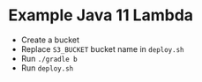 # Example Java 11 Lambda

* Create a bucket
* Replace `S3_BUCKET` bucket name in `deploy.sh`
* Run `./gradle b`
* Run `deploy.sh`